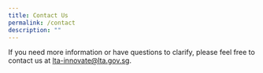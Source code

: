 ```yaml
---
title: Contact Us
permalink: /contact
description: ""
---
```


If you need more information or have questions to clarify, please feel free to contact us at lta-innovate@lta.gov.sg.
